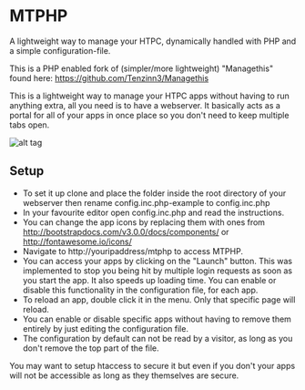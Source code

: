 # MTPHP
A lightweight way to manage your HTPC, dynamically handled with PHP and a simple configuration-file.

This is a PHP enabled fork of (simpler/more lightweight) "Managethis" found here: https://github.com/Tenzinn3/Managethis

This is a lightweight way to manage your HTPC apps without having to run anything extra, all you need is to have a webserver. It basically acts as a portal for all of your apps in once place so you don't need to keep multiple tabs open.

![alt tag](http://i.imgur.com/04Y0tDD.jpg)

## Setup

- To set it up clone and place the folder inside the root directory of your webserver then rename config.inc.php-example to config.inc.php
- In your favourite editor open config.inc.php and read the instructions.
- You can change the app icons by replacing them with ones from http://bootstrapdocs.com/v3.0.0/docs/components/ or http://fontawesome.io/icons/
- Navigate to http://youripaddress/mtphp to access MTPHP.
- You can access your apps by clicking on the "Launch" button. This was implemented to stop you being hit by multiple login requests as soon as you start the app. It also speeds up loading time. You can enable or disable this functionality in the configuration file, for each app.
- To reload an app, double click it in the menu. Only that specific page will reload.
- You can enable or disable specific apps without having to remove them entirely by just editing the configuration file.
- The configuration by default can not be read by a visitor, as long as you don't remove the top part of the file.

You may want to setup htaccess to secure it but even if you don't your apps will not be accessible as long as they themselves are secure.
